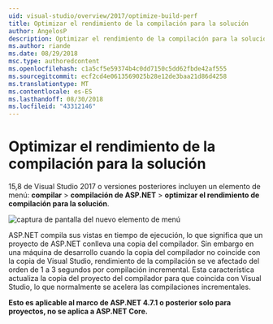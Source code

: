 ```yaml
---
uid: visual-studio/overview/2017/optimize-build-perf
title: Optimizar el rendimiento de la compilación para la solución
author: AngelosP
description: Optimizar el rendimiento de la compilación para la solución
ms.author: riande
ms.date: 08/29/2018
msc.type: authoredcontent
ms.openlocfilehash: c1a5cf5e59374b4c0dd7150c5dd62fbde42af555
ms.sourcegitcommit: ecf2cd4e0613569025b28e12de3baa21d86d4258
ms.translationtype: MT
ms.contentlocale: es-ES
ms.lasthandoff: 08/30/2018
ms.locfileid: "43312146"
---
```

# <a name="optimize-build-performance-for-solution"></a>Optimizar el rendimiento de la compilación para la solución

15,8 de Visual Studio 2017 o versiones posteriores incluyen un elemento de menú: **compilar** > **compilación de ASP.NET** > **optimizar el rendimiento de compilación para la solución**.

![captura de pantalla del nuevo elemento de menú](optimize-build-perf/_static/optimize-build-performance-for-solution.png)

ASP.NET compila sus vistas en tiempo de ejecución, lo que significa que un proyecto de ASP.NET conlleva una copia del compilador. Sin embargo en una máquina de desarrollo cuando la copia del compilador no coincide con la copia de Visual Studio, rendimiento de la compilación se ve afectado del orden de 1 a 3 segundos por compilación incremental. Esta característica actualiza la copia del proyecto del compilador para que coincida con Visual Studio, lo que normalmente se acelera las compilaciones incrementales.

**Esto es aplicable al marco de ASP.NET 4.7.1 o posterior solo para proyectos, no se aplica a ASP.NET Core.**
